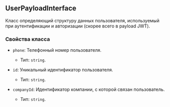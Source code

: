 ## UserPayloadInterface

Класс определяющий структуру данных пользователя, используемый при аутентификации и авторизации (скорее всего в payload JWT).

### Свойства класса

- `phone`: Телефонный номер пользователя.
  - Тип: `string`.

- `id`: Уникальный идентификатор пользователя.
  - Тип: `string`.

- `companyId`: Идентификатор компании, с которой связан пользователь.
  - Тип: `string`.